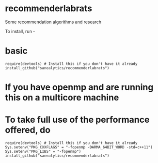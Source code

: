 # recommenderlabrats
Some recommendation algorithms and research

To install, run -

# basic

````
require(devtools) # Install this if you don't have it already
install_github("sanealytics/recommenderlabrats")
````

# If you have openmp and are running this on a multicore machine
# To take full use of the performance offered, do

````
require(devtools) # Install this if you don't have it already
Sys.setenv("PKG_CXXFLAGS" = "-fopenmp -DARMA_64BIT_WORD -std=c++11")
Sys.setenv("PKG_LIBS" = "-fopenmp")
install_github("sanealytics/recommenderlabrats")
````
